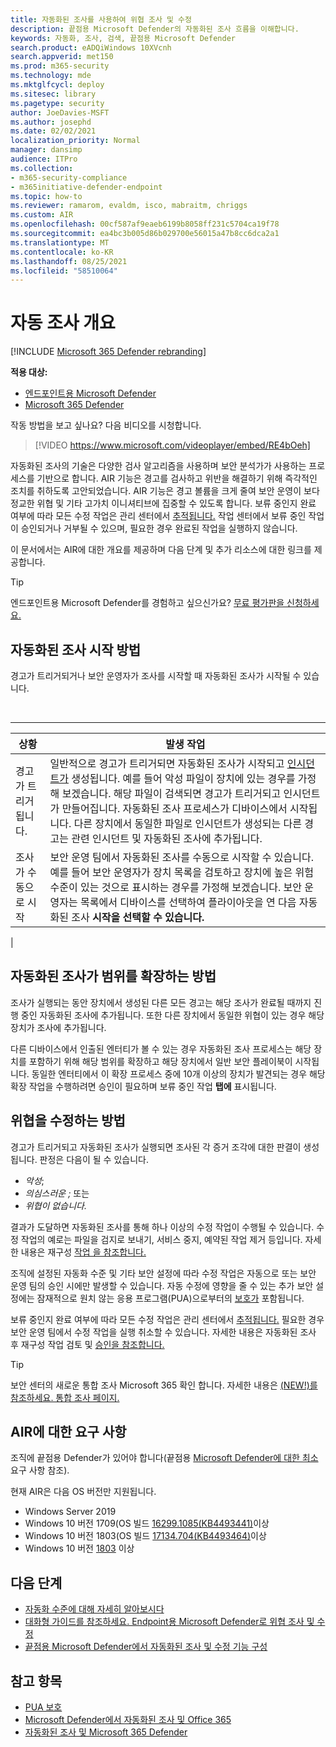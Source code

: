 ```yaml
---
title: 자동화된 조사를 사용하여 위협 조사 및 수정
description: 끝점용 Microsoft Defender의 자동화된 조사 흐름을 이해합니다.
keywords: 자동화, 조사, 검색, 끝점용 Microsoft Defender
search.product: eADQiWindows 10XVcnh
search.appverid: met150
ms.prod: m365-security
ms.technology: mde
ms.mktglfcycl: deploy
ms.sitesec: library
ms.pagetype: security
author: JoeDavies-MSFT
ms.author: josephd
ms.date: 02/02/2021
localization_priority: Normal
manager: dansimp
audience: ITPro
ms.collection:
- m365-security-compliance
- m365initiative-defender-endpoint
ms.topic: how-to
ms.reviewer: ramarom, evaldm, isco, mabraitm, chriggs
ms.custom: AIR
ms.openlocfilehash: 00cf587af9eaeb6199b8058ff231c5704ca19f78
ms.sourcegitcommit: ea4bc3b005d86b029700e56015a47b8cc6dca2a1
ms.translationtype: MT
ms.contentlocale: ko-KR
ms.lasthandoff: 08/25/2021
ms.locfileid: "58510064"
---
```

# <a name="overview-of-automated-investigations"></a>자동 조사 개요

[!INCLUDE [Microsoft 365 Defender rebranding](../../includes/microsoft-defender.md)]

**적용 대상:**
- [엔드포인트용 Microsoft Defender](https://go.microsoft.com/fwlink/p/?linkid=2154037)
- [Microsoft 365 Defender](https://go.microsoft.com/fwlink/?linkid=2118804)

작동 방법을 보고 싶나요? 다음 비디오를 시청합니다.

> [!VIDEO https://www.microsoft.com/videoplayer/embed/RE4bOeh]

자동화된 조사의 기술은 다양한 검사 알고리즘을 사용하며 보안 분석가가 사용하는 프로세스를 기반으로 합니다. AIR 기능은 경고를 검사하고 위반을 해결하기 위해 즉각적인 조치를 취하도록 고안되었습니다. AIR 기능은 경고 볼륨을 크게 줄여 보안 운영이 보다 정교한 위협 및 기타 고가치 이니셔티브에 집중할 수 있도록 합니다. 보류 중인지 완료 여부에 따라 모든 수정 작업은 관리 센터에서 [추적됩니다.](auto-investigation-action-center.md) 작업 센터에서 보류 중인 작업이 승인되거나 거부될 수 있으며, 필요한 경우 완료된 작업을 실행하지 않습니다.

이 문서에서는 AIR에 대한 개요를 제공하며 다음 단계 및 추가 리소스에 대한 링크를 제공합니다.

> [!TIP]
> 엔드포인트용 Microsoft Defender를 경험하고 싶으신가요? [무료 평가판을 신청하세요.](https://signup.microsoft.com/create-account/signup?products=7f379fee-c4f9-4278-b0a1-e4c8c2fcdf7e&ru=https://aka.ms/MDEp2OpenTrial?ocid=docs-wdatp-automated-investigations-abovefoldlink)

## <a name="how-the-automated-investigation-starts"></a>자동화된 조사 시작 방법

경고가 트리거되거나 보안 운영자가 조사를 시작할 때 자동화된 조사가 시작될 수 있습니다.

<br>

****

|상황|발생 작업|
|---|---|
|경고가 트리거됩니다.|일반적으로 경고가 트리거되면 자동화된 [](review-alerts.md) 조사가 시작되고 [인시던트가](view-incidents-queue.md) 생성됩니다. 예를 들어 악성 파일이 장치에 있는 경우를 가정해 보겠습니다. 해당 파일이 검색되면 경고가 트리거되고 인시던트가 만들어집니다. 자동화된 조사 프로세스가 디바이스에서 시작됩니다. 다른 장치에서 동일한 파일로 인시던트가 생성되는 다른 경고는 관련 인시던트 및 자동화된 조사에 추가됩니다.|
|조사가 수동으로 시작|보안 운영 팀에서 자동화된 조사를 수동으로 시작할 수 있습니다. 예를 들어 보안 운영자가 장치 목록을 검토하고 장치에 높은 위험 수준이 있는 것으로 표시하는 경우를 가정해 보겠습니다. 보안 운영자는 목록에서 디바이스를 선택하여 플라이아웃을 연 다음 자동화된 조사 **시작을 선택할 수 있습니다.**|
|

## <a name="how-an-automated-investigation-expands-its-scope"></a>자동화된 조사가 범위를 확장하는 방법

조사가 실행되는 동안 장치에서 생성된 다른 모든 경고는 해당 조사가 완료될 때까지 진행 중인 자동화된 조사에 추가됩니다. 또한 다른 장치에서 동일한 위협이 있는 경우 해당 장치가 조사에 추가됩니다.

다른 디바이스에서 인출된 엔터티가 볼 수 있는 경우 자동화된 조사 프로세스는 해당 장치를 포함하기 위해 해당 범위를 확장하고 해당 장치에서 일반 보안 플레이북이 시작됩니다. 동일한 엔터티에서 이 확장 프로세스 중에 10개 이상의 장치가 발견되는 경우 해당 확장 작업을 수행하려면 승인이 필요하며 보류 중인 작업 **탭에** 표시됩니다.

## <a name="how-threats-are-remediated"></a>위협을 수정하는 방법

경고가 트리거되고 자동화된 조사가 실행되면 조사된 각 증거 조각에 대한 판결이 생성됩니다. 판정은 다음이 될 수 있습니다.

- *악성*;
- *의심스러운 ;* 또는
- *위협이 없습니다.*

결과가 도달하면 자동화된 조사를 통해 하나 이상의 수정 작업이 수행될 수 있습니다. 수정 작업의 예로는 파일을 검지로 보내기, 서비스 중지, 예약된 작업 제거 등입니다. 자세한 내용은 재구성 [작업 을 참조합니다.](manage-auto-investigation.md#remediation-actions)

조직에 설정된 [](automation-levels.md) 자동화 수준 및 기타 보안 설정에 따라 수정 작업은 자동으로 또는 보안 운영 팀의 승인 시에만 발생할 수 있습니다. 자동 수정에 영향을 줄 수 있는 추가 보안 설정에는 잠재적으로 원치 않는 응용 프로그램(PUA)으로부터의 [보호가](/windows/security/threat-protection/microsoft-defender-antivirus/detect-block-potentially-unwanted-apps-microsoft-defender-antivirus) 포함됩니다.

보류 중인지 완료 여부에 따라 모든 수정 작업은 관리 센터에서 [추적됩니다.](auto-investigation-action-center.md) 필요한 경우 보안 운영 팀에서 수정 작업을 실행 취소할 수 있습니다. 자세한 내용은 자동화된 조사 후 재구성 작업 검토 및 [승인을 참조합니다.](/microsoft-365/security/defender-endpoint/manage-auto-investigation)

> [!TIP]
> 보안 센터의 새로운 통합 조사 Microsoft 365 확인 합니다. 자세한 내용은 [(NEW!)를 참조하세요. 통합 조사 페이지.](/microsoft-365/security/defender/m365d-autoir-results#new-unified-investigation-page)

## <a name="requirements-for-air"></a>AIR에 대한 요구 사항

조직에 끝점용 Defender가 있어야 합니다(끝점용 [Microsoft Defender에 대한 최소](minimum-requirements.md)요구 사항 참조).

현재 AIR은 다음 OS 버전만 지원됩니다.

- Windows Server 2019
- Windows 10 버전 1709(OS 빌드 [16299.1085(KB4493441)](https://support.microsoft.com/help/4493441/windows-10-update-kb4493441)이상
- Windows 10 버전 1803(OS 빌드 [17134.704(KB4493464)](https://support.microsoft.com/help/4493464/windows-10-update-kb4493464)이상
- Windows 10 버전 [1803](/windows/release-information/status-windows-10-1809-and-windows-server-2019) 이상

## <a name="next-steps"></a>다음 단계

- [자동화 수준에 대해 자세히 알아보시다](automation-levels.md)
- [대화형 가이드를 참조하세요. Endpoint용 Microsoft Defender로 위협 조사 및 수정](https://aka.ms/MDATP-IR-Interactive-Guide)
- [끝점용 Microsoft Defender에서 자동화된 조사 및 수정 기능 구성](configure-automated-investigations-remediation.md)

## <a name="see-also"></a>참고 항목

- [PUA 보호](/windows/security/threat-protection/microsoft-defender-antivirus/detect-block-potentially-unwanted-apps-microsoft-defender-antivirus)
- [Microsoft Defender에서 자동화된 조사 및 Office 365](/microsoft-365/security/office-365-security/office-365-air)
- [자동화된 조사 및 Microsoft 365 Defender](/microsoft-365/security/defender/mtp-autoir)
